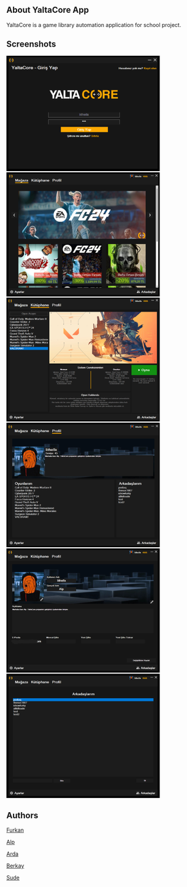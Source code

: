 ## About YaltaCore App
YaltaCore is a game library automation application for school project.

## Screenshots
<img src="/Images/img1.png" width="400"/>
<img src="/Images/img2.png" width="400"/>
<img src="/Images/img3.png" width="400"/>
<img src="/Images/img4.png" width="400"/>
<img src="/Images/img5.png" width="400"/>
<img src="/Images/img6.png" width="400"/>

## Authors

[Furkan](https://github.com/frknsyll)

[Alp](https://github.com/lithellx)

[Arda](https://github.com/ardatasal)

[Berkay](https://github.com/berkaypodak)

[Sude](https://github.com/sdeondr09)
